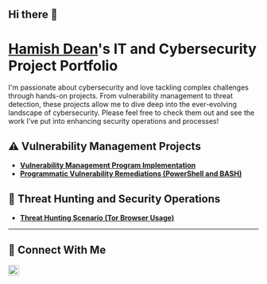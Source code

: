 ## Hi there 👋
# <a href="www.linkedin.com/in/hamish-d-8b242b70">Hamish Dean</a>'s IT and Cybersecurity Project Portfolio 

I'm passionate about cybersecurity and love tackling complex challenges through hands-on projects. From vulnerability management to threat detection, these projects allow me to dive deep into the ever-evolving landscape of cybersecurity. Please feel free to check them out and see the work I’ve put into enhancing security operations and processes!


## ⚠️ Vulnerability Management Projects

- **[Vulnerability Management Program Implementation]()**
- **[Programmatic Vulnerability Remediations (PowerShell and BASH)]()**

## 🚨 Threat Hunting and Security Operations

- **[Threat Hunting Scenario (Tor Browser Usage)]()**

<hr/>

## 🤳 Connect With Me


[<img align="left" alt="Hamish Dean| LinkedIn" width="22px" src="https://cdn.jsdelivr.net/npm/simple-icons@v3/icons/linkedin.svg" />][linkedin]



[linkedin]: www.linkedin.com/in/hamish-d-8b242b70

<!--
<img width="35" alt="image" src="https://github.com/user-attachments/assets/2f41c7cd-5ea8-4475-b451-a37161b6c3fb"> 
<img width="35" alt="image" src="https://github.com/user-attachments/assets/77649969-9910-4994-8b96-74a116cfb2a8">
--><!--
**hamishdean/hamishdean** is a ✨ _special_ ✨ repository because its `README.md` (this file) appears on your GitHub profile.


